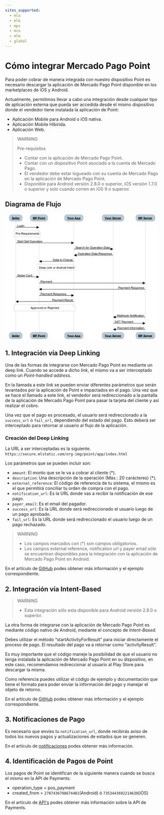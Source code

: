 ```yaml
---
sites_supported:
  - mla
  - mlb
  - mpv
  - mco
  - mlm
  - global
---
```



# Cómo integrar Mercado Pago Point

Para poder cobrar de manera integrada con nuestro dispositivo Point es necesario descargar la aplicación de Mercado Pago Point disponible en los marketplaces de iOS y Android.

Actualmente, permitimos llevar a cabo una integración desde cualquier tipo de aplicación externa que pueda ser accedida desde el mismo dispositivo donde el vendedor tiene instalada la aplicación de Point:

- Aplicación Mobile para Android o iOS nativa.
- Aplicación Mobile Híbirida.
- Aplicación Web.

> WARNING
>
> Pre-requisitos
>
> * Contar con la aplicación de Mercado Pago Point.
> * Contar con un dispositivo Point asociado a la cuenta de Mercado Pago.
> * El vendedor debe estar logueado con su cuenta de Mercado Pago en la aplicación de Mercado Pago Point.
> * Disponible para Android versión 2.8.0 o superior, iOS versión 1.7.0 o superior y solo cuando corren en iOS 9 o superior.

## Diagrama de Flujo

![instore diagram](/images/point_diagram.png)

## 1. Integración vía Deep Linking


Una de las formas de integrarse con Mercado Pago Point es mediante un deep link. Cuando se accede a dicho _link_, el mismo va a ser interceptado como un _Point-handled address_.

En la llamada a este _link_ se pueden enviar diferentes parámetros que serán levantados por la aplicación de Point e impactados en el pago. Una vez que se hace el llamado a este link, el vendedor será redireccionado a la pantalla de la aplicación de Mercado Pago Point para pasar la tarjeta del cliente y así realizar el cobro.

Una vez que el pago es procesado, el usuario será redireccionado a la `success_url` o `fail_url`, dependiendo del estado del pago. Esto deberá ser interceptado para retornar al usuario al flujo de la aplicación.



### Creación del Deep Linking


La URL a ser interceptadas es la siguiente. `https://secure.mlstatic.com/org-img/point/app/index.html`



Los parámetros que se pueden incluir son:

* `amount`: El monto que se le va a cobrar al cliente (\*).
* `description`: Una descripción de la operación (Máx.: 20 carácteres) (\*).
* `external_reference`: El código de referencia de tu sistema, el mismo es el que permitirá conciliar tu orden de compra con el pago.
* `notification_url`: Es la URL donde vas a recibir la notificación de ese pago.
* `payer_email`: Es el email del pagador.
* `success_url`: Es la URL donde será redireccionado el usuario luego de un pago aprobado.
* `fail_url`: Es la URL donde será redireccionado el usuario luego de un pago rechazado.

> WARNING
>
> * Los campos marcados con (\*) son campos obligatorios.
> * Los campos external reference, notification url y payer email sólo se encuentran disponibles para la integración con la aplicación de Mercado Pago Point en Android.

En el artículo de [GitHub](https://github.com/sebad78/android-integration#deep-linking) podes obtener más información y el ejemplo correspondiente.

## 2. Integración vía Intent-Based
> WARNING
>
> * Esta integración sólo esta disponible para Android versión 2.8.0 o superior.


La otra forma de integrarse con la aplicación de Mercado Pago Point es mediante código nativo de Android, mediante el concepto de _Intent-Based_.

Debes utilizar el método “startActivityForResult” para iniciar directamente el proceso de pago. El resultado del pago va a retornar como “activityResult”.

Es muy importante que el código maneje la posibilidad de que el usuario no tenga instalada la aplicación de Mercado Pago Point en su dispositivo, en este caso, recomendamos redireccionar al usuario al Play Store para descargar la misma.



Como referencia puedes utilizar el código de ejemplo y documentación que tiene el formato para poder enviar la información del pago y manejar el objeto de retorno.

En el artículo de [GitHub](https://github.com/sebad78/android-integration#intent) podes obtener más información y el ejemplo correspondiente.


## 3. Notificaciones de Pago

Es necesario que envíes tu `notification_url`, donde recibirás aviso de todos los nuevos pagos y actualizaciones de estados que se generen.


En el artículo de [notificaciones](/guides/notifications/ipn.es.md) podes obtener más información.

## 4. Identificación de Pagos de Point

Los pagos de Point se identifican de la siguiente manera cuando se busca el mismo en la API de Payments:


- operation_type = pos\_payment
- created_from = `2707436798674401`(Android) ó `7353443692214630`(iOS)


En el artículo de [API's](/guides/notifications/ipn.es.md) podes obtener más información sobre la API de Payments.
